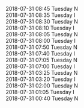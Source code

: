 2018-07-31 08:45 Tuesday  N  
2018-07-31 08:35 Tuesday  I  
2018-07-31 08:30 Tuesday  N  
2018-07-31 08:10 Tuesday  I  
2018-07-31 08:05 Tuesday  N  
2018-07-31 08:00 Tuesday  I  
2018-07-31 07:50 Tuesday  N  
2018-07-31 07:40 Tuesday  I  
2018-07-31 07:05 Tuesday  N  
2018-07-31 07:00 Tuesday  I  
2018-07-31 03:25 Tuesday  N  
2018-07-31 03:20 Tuesday  I  
2018-07-31 02:00 Tuesday  N  
2018-07-31 01:05 Tuesday  I  
2018-07-31 00:40 Tuesday  N  
